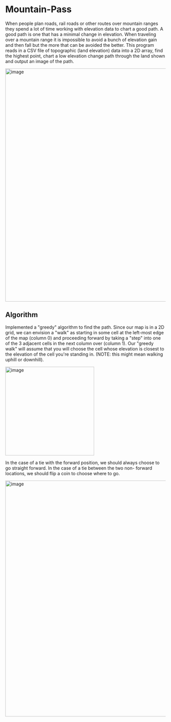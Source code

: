 # Mountain-Pass
When people plan roads, rail roads or other routes over mountain ranges they spend a lot of time working with elevation data to chart a good path. A good path is one that has a minimal change in elevation. When traveling over a mountain range it is impossible to avoid a bunch of elevation gain and then fall but the more that can be avoided the better.
This program reads in a CSV file of topographic (land elevation) data into a 2D array, find the highest point, chart a low elevation change path through the land shown and output an image of the path.

<img width="733" alt="image" src="https://user-images.githubusercontent.com/83314726/184468723-d9f4fb8f-95e1-49de-ad4e-6b8a74cf0700.png">


## Algorithm
Implemented a "greedy" algorithm to find the path. 
Since our map is in a 2D grid, we can envision a "walk" as starting in some cell at the left-most edge of the map (column 0) and proceeding forward by taking a "step" into one of the 3 adjacent cells in the next column over (column 1). Our "greedy walk" will assume that you will choose the cell whose elevation is closest to the elevation of the cell you're standing in. (NOTE: this might mean walking uphill or downhill).

<img width="279" alt="image" src="https://user-images.githubusercontent.com/83314726/184468644-b809bf3c-1714-41d8-ab14-882a30e0bc4c.png">

In the case of a tie with the forward position, we should always choose to go straight forward. In the case of a tie between the two non- forward locations, we should flip a coin to choose where to go.

<img width="742" alt="image" src="https://user-images.githubusercontent.com/83314726/184468684-66e46223-eadb-4a43-affd-92352b01419c.png">
